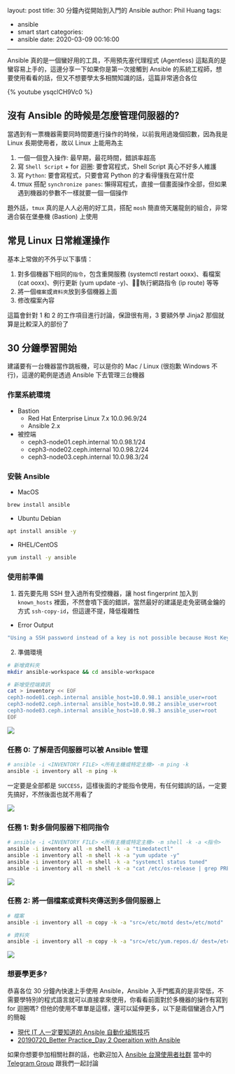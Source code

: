 layout: post
title: 30 分鐘內從開始到入門的 Ansible
author: Phil Huang
tags:
  - ansible
  - smart start
categories:
  - ansible
date: 2020-03-09 00:16:00
---

Ansible 真的是一個蠻好用的工具，不用預先塞代理程式 (Agentless) 這點真的是蠻容易上手的，這邊分享一下如果你是第一次接觸到 Ansible 的系統工程師，想要使用看看的話，但又不想要學太多相關知識的話，這篇非常適合各位

{% youtube ysqclCH9Vc0 %}

<!--more-->

## 沒有 Ansible 的時候是怎麼管理伺服器的?

當遇到有一票機器需要同時間要進行操作的時候，以前我用過幾個招數，因為我是 Linux 長期使用者，故以 Linux 上能用為主

1. 一個一個登入操作: 最早期，最花時間，錯誤率超高
2. 寫 `Shell Script` + for 迴圈: 要會寫程式，Shell Script 真心不好多人維護
3. 寫 `Python`: 要會寫程式，只要會寫 Python 的才看得懂我在寫什麼
4. tmux 搭配 `synchronize panes`: 懶得寫程式，直接一個畫面操作全部，但如果遇到機器的參數不一樣就要一個一個操作

題外話，`tmux` 真的是人人必用的好工具，搭配 `mosh` 簡直倚天屠龍劍的組合，非常適合裝在堡壘機 (Bastion) 上使用

## 常見 Linux 日常維運操作

基本上常做的不外乎以下事情：
1. 對多個機器下相同的`指令`，包含重開服務 (systemctl restart ooxx)、看檔案 (cat ooxx)、例行更新 (yum update -y)、執行網路指令 (ip route) 等等
2. 將一個`檔案`或`資料夾`放到多個機器上面
3. 修改檔案內容

這篇會針對 1 和 2 的工作項目進行討論，保證很有用，3 要額外學 Jinja2 那個就算是比較深入的部份了

## 30 分鐘學習開始

建議要有一台機器當作跳板機，可以是你的 Mac / Linux (很抱歉 Windows 不行)，這邊的範例是透過 Ansible 下去管理三台機器

### 作業系統環境
- Bastion
    - Red Hat Enterprise Linux 7.x 10.0.96.9/24
    - Ansible 2.x
- 被控端
    - ceph3-node01.ceph.internal 10.0.98.1/24
    - ceph3-node02.ceph.internal 10.0.98.2/24
    - ceph3-node03.ceph.internal 10.0.98.3/24

### 安裝 Ansible

- MacOS
```bash
brew install ansible
```

- Ubuntu Debian
```bash
apt install ansible -y
```

- RHEL/CentOS
```bash
yum install -y ansible
```

### 使用前準備

1. 首先要先用 SSH 登入過所有受控機器，讓 host fingerprint 加入到 `known_hosts` 裡面，不然會噴下面的錯誤，當然最好的建議是走免密碼金鑰的方式 `ssh-copy-id`，但這邊不提，降低複雜性

- Error Output
```bash
"Using a SSH password instead of a key is not possible because Host Key checking is enabled and sshpass does not support this.  Please add this host's fingerprint to your known_hosts file to manage this host."
```

2. 準備環境
```bash
# 新增資料夾
mkdir ansible-workspace && cd ansible-workspace

# 新增受控端資訊
cat > inventory << EOF
ceph3-node01.ceph.internal ansible_host=10.0.98.1 ansible_user=root
ceph3-node02.ceph.internal ansible_host=10.0.98.2 ansible_user=root
ceph3-node03.ceph.internal ansible_host=10.0.98.3 ansible_user=root
EOF
```

![](/images/ansible-inventory.png)

### 任務 0: 了解是否伺服器可以被 Ansible 管理
```bash
# ansible -i <INVENTORY FILE> <所有主機或特定主機> -m ping -k
ansible -i inventory all -m ping -k
```
一定要是全部都是 `SUCCESS`，這樣後面的才能指令使用，有任何錯誤的話，一定要先搞好，不然後面也就不用看了

![](/images/ansible-ping.png)

### 任務 1: 對多個伺服器下相同指令

```bash
# ansible -i <INVENTORY FILE> <所有主機或特定主機> -m shell -k -a <指令>
ansible -i inventory all -m shell -k -a "timedatectl"
ansible -i inventory all -m shell -k -a "yum update -y"
ansible -i inventory all -m shell -k -a "systemctl status tuned"
ansible -i inventory all -m shell -k -a "cat /etc/os-release | grep PRETTY_NAME"
```

![](/images/ansible-shell.png)

### 任務 2: 將一個檔案或資料夾傳送到多個伺服器上

```bash
# 檔案
ansible -i inventory all -m copy -k -a "src=/etc/motd dest=/etc/motd"

# 資料夾
ansible -i inventory all -m copy -k -a "src=/etc/yum.repos.d/ dest=/etc/yum.repos.d/"
```

![](/images/ansible-copy.png)

### 想要學更多?

恭喜各位 30 分鐘內快速上手使用 Ansible，Ansible 入手門檻真的是非常低，不需要學特別的程式語言就可以直接拿來使用，你看看前面對於多機器的操作有寫到 for 迴圈嗎? 但他的使用不單單是這樣，還可以延伸更多，以下是兩個蠻適合入門的簡報

- [現代 IT 人一定要知道的 Ansible 自動化組態技巧](https://chusiang.gitbooks.io/automate-with-ansible/)
- [20190720_Better Practice_Day 2 Operaition with Ansible](https://speakerdeck.com/pichuang/20190720-better-practice-day-2-operaition-with-ansible)

如果你想要參加相關社群的話，也歡迎加入 [Ansible 台灣使用者社群](https://ansible.tw/#!index.md) 當中的 [Telegram Group](https://telegram.me/ansible_tw) 跟我們一起討論
